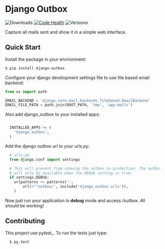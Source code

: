 Django Outbox
=============

![Downloads](https://img.shields.io/pypi/dm/django-outbox.svg?style=flat)
[![Code Health](https://landscape.io/github/poiati/django-outbox/master/landscape.svg?style=flat)](https://landscape.io/github/poiati/django-outbox/master)
![Versions](https://img.shields.io/pypi/pyversions/django-outbox.svg?style=flat)

Capture all mails sent and show it in a simple web interface.

Quick Start
-----------

Install the package in your environment:

```sh
$ pip install django-outbox
```

Configure your django development settings file to use file based email backend:

```python
from os import path

EMAIL_BACKEND = 'django.core.mail.backends.filebased.EmailBackend'
EMAIL_FILE_PATH = path.join(ROOT_PATH, 'tmp', 'app-mails')
```

Also add django_outbox to your installed apps:

```python

  INSTALLED_APPS += (
    'django_outbox',
  )
```

Add the django outbox url to your urls.py:

```python
  # urls.py
  from django.conf import settings

  # This will prevent from showing the outbox in production. The outbox
  # will only be available when the DEBUG setting is true.
  if settings.DEBUG:
    urlpatterns += patterns('',
        url(r'^outbox/', include('django_outbox.urls')),
    ) 
```

Now just run your application in **debug** mode and access */outbox*. All should be working!

Contributing
------------

This project use pytest_. To run the tests just type:
  
```bash
  $ py.test
```
